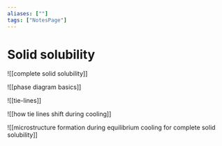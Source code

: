 ```yaml
---
aliases: [""]
tags: ["NotesPage"]
---
```


# Solid solubility

![[complete solid solubility]]

![[phase diagram basics]]

![[tie-lines]]

![[how tie lines shift during cooling]]

![[microstructure formation during equilibrium cooling for complete solid solubility]]